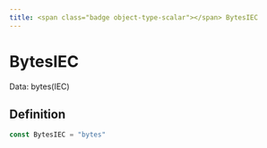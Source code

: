 ```yaml
---
title: <span class="badge object-type-scalar"></span> BytesIEC
---
```

# <span class="badge object-type-scalar"></span> BytesIEC

Data: bytes(IEC)

## Definition

```go
const BytesIEC = "bytes"
```
